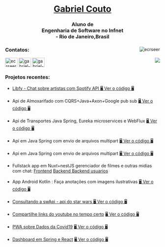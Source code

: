 <div>
  
<h1 align="center"><a href="https://ecrseer.github.io/">Gabriel Couto </a></h1>
  
<h3 align="center">Aluno de <br/>Engenharia de Software no Infnet<br/> - Rio de Janeiro,Brasil</h3>

  <div><img align="right" src="https://github-readme-stats.vercel.app/api/top-langs?username=ecrseer&show_icons=true&locale=en&layout=compact" alt="ecrseer" /></p>
<h3 align="left">Contatos:</h3>
   
  <img align="right" src="https://komarev.com/ghpvc/?username=ecrseer" />
<p align="left">
<a href="https://twitter.com/ecrseer" target="blank"><img align="center" src="https://cdn.jsdelivr.net/npm/simple-icons@3.0.1/icons/twitter.svg" alt="ecrseer" height="30" width="40" /></a>
<a href="https://linkedin.com/in/gabriel-justino-147246169" target="blank"><img align="center" src="https://cdn.jsdelivr.net/npm/simple-icons@3.0.1/icons/linkedin.svg" alt="gabriel-justino-147246169" height="30" width="40" /></a>
<a href="https://dev.to/gabriel_couto_ecrser" target="blank"><img align="center" src="https://dev-to-uploads.s3.amazonaws.com/uploads/articles/8j7kvp660rqzt99zui8e.png" alt="gabriel-justino-147246169" height="30" width="40" /></a>
</p>
 
  
  
  
<h3 align="left"> Projetos recentes:</h3>
<p align="left"><ul>
  
  <li><a href="https://libfyinfnet.netlify.app" /> Libfy - Chat sobre artistas com Spotify API </a> <a href="https://github.com/21E221E3GRPEDS01C2N2P1/Libfy">🖥️ Ver o código 🖥️</a></li><br/>

 <li> Api de Almoxarifado com CQRS+Java+Axon+Google pub sub  <a href="https://github.com/ecrseer/petfriends2-axon-g-pubsub">🖥️ Ver o código 🖥️</a></li><br/> 

 <li> Api de Transportes Java Spring, Eureka microservices e WebFlux   <a href="https://github.com/ecrseer/veiculos-webflux-spring-k8s">🖥️ Ver o código 🖥️</a></li><br/> 
  
 <li> Api em Java Spring com envio de arquivos multipart  <a href="https://github.com/ecrseer/oauthCotacaoProduto">🖥️ Ver o código 🖥️</a></li><br/> 
 <li> Api em Java Spring com envio de arquivos multipart  <a href="https://github.com/ecrseer/oauthCotacaoProduto">🖥️ Ver o código 🖥️</a></li><br/> 
<li> Fullstack app em Nuxt+nestJS gerenciador de filmes e outras midias com chat:
<a href="https://github.com/ecrseer/twowatched-front">Frontend</a>
<a href="https://github.com/ecrseer/twowatched-back">Backend </a>
<a href="https://github.com/ecrseer/twowatch-users">Backend usuarios</a>

  </li><br/> 
  
 <li> App Android Kotlin : Faça anotações com imagens ilustrativas  <a href="https://github.com/ecrseer/note-completion-kotlin">🖥️ Ver o código 🖥️</a></li><br/> 
 
 
<li><a href="https://g4br13l-ju5t1n0.vercel.app/" />Consultando a swApi - api do star wars </a> <a href="https://github.com/ecrseer/g4br13lJu5t1n0">🖥️ Ver o código 🖥️</a></li><br/>

<li><a href="http://time2shareyt.vercel.app/" />Compartilhe links do youtube no tempo certo</a> <a href="https://github.com/ecrseer/YTime2/tree/amaznV3">🖥️ Ver o código 🖥️</a></li><br/>


<li><a href="https://covid-info-br.netlify.app" />PWA sobre Dados da Covid19</a> <a href="https://github.com/ecrseer/coviddio-Digital-Innovation-One-PWA-React-JS">🖥️ Ver o código 🖥️</a></li><br/>

<li><a href="https://gabriel-justino-dsvendas.netlify.app/dashboard" />Dashboard em Spring e React</a> <a href="https://github.com/ecrseer/projeto-sds3">🖥️ Ver o código 🖥️</a></li><br/>
 


<br/>

</ul>
</p>
 


 
  </div>
